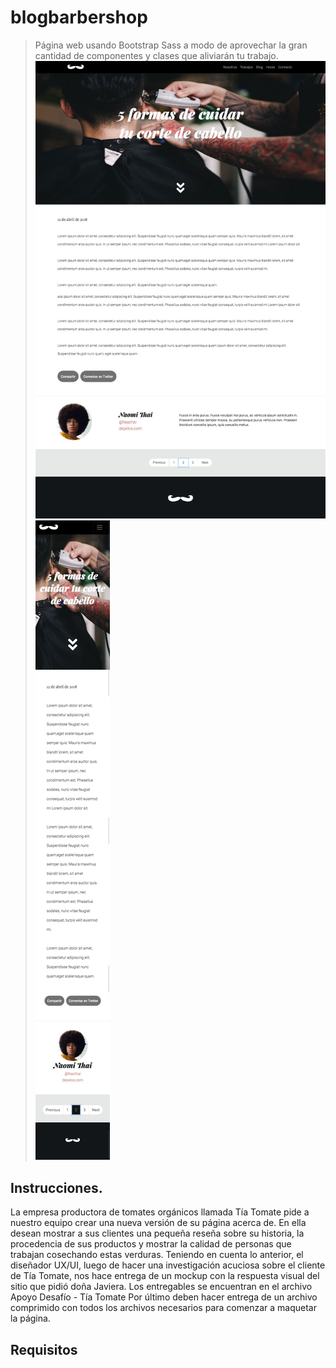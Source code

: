 # blogbarbershop

> Página web  usando Bootstrap Sass a modo de aprovechar la gran cantidad de componentes y clases que aliviarán tu trabajo.
![](header.jpg)
![](header_mobile.jpg)

## Instrucciones.

La empresa productora de tomates orgánicos llamada Tía Tomate pide a nuestro equipo crear una
nueva versión de su página acerca de.
En ella desean mostrar a sus clientes una pequeña reseña sobre su historia, la procedencia de sus
productos y mostrar la calidad de personas que trabajan cosechando estas verduras.
Teniendo en cuenta lo anterior, el diseñador UX/UI, luego de hacer una investigación acuciosa sobre
el cliente de Tía Tomate, nos hace entrega de un mockup con la respuesta visual del sitio que pidió
doña Javiera.
Los entregables se encuentran en el archivo Apoyo Desafío - Tía Tomate
Por último deben hacer entrega de un archivo comprimido con todos los archivos necesarios para
comenzar a maquetar la página.

## Requisitos
